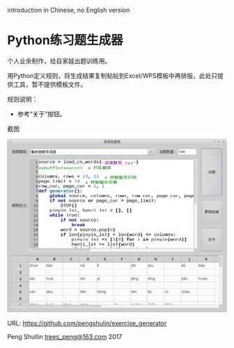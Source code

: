 introduction in Chinese, no English version

Python练习题生成器
==================

个人业余制作，给自家娃出题训练用。

用Python定义规则，将生成结果复制粘帖到Excel/WPS模板中再排版，此处只提供工具，暂不提供模板文件。

规则说明：

* 参考“关于”按钮。


截图

![](snapshots/demo.png)


URL: <https://github.com/pengshulin/exercise_generator>

Peng Shullin <trees_peng@163.com> 2017


